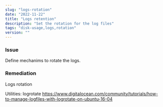 ```yaml
---
slug: "logs-rotation"
date: "2022-11-22"
title: "Logs retention"
description: "Set the rotation for the log files"
tags: "disk-usage,logs,rotation"
version: ""
---
```


### Issue

Define mechanims to rotate the logs.

### Remediation

Logs rotation

Utilities: logrotate
https://www.digitalocean.com/community/tutorials/how-to-manage-logfiles-with-logrotate-on-ubuntu-16-04
